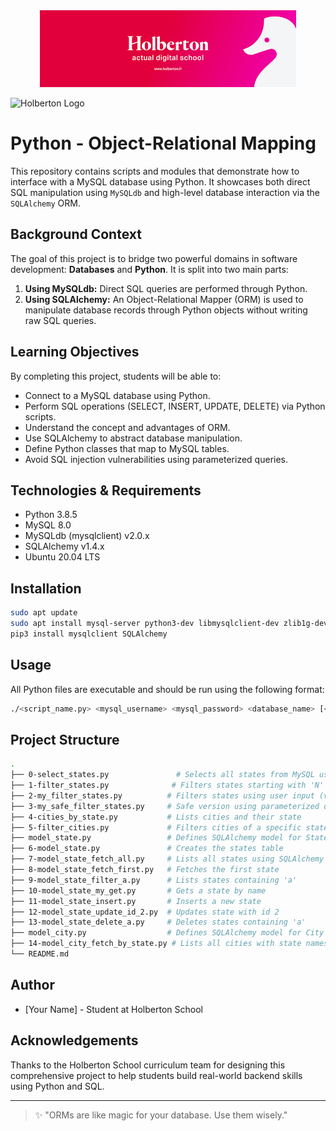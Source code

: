 <div align="center"><img src="https://github.com/ksyv/holbertonschool-web_front_end/blob/main/baniere_holberton.png"></div>

![Holberton Logo](https://raw.githubusercontent.com/holbertonschool/holbertonschool-primary-system_check/master/holberton-logo.png)

# Python - Object-Relational Mapping

This repository contains scripts and modules that demonstrate how to interface with a MySQL database using Python. It showcases both direct SQL manipulation using `MySQLdb` and high-level database interaction via the `SQLAlchemy` ORM.

## Background Context

The goal of this project is to bridge two powerful domains in software development: **Databases** and **Python**. It is split into two main parts:

1. **Using MySQLdb:** Direct SQL queries are performed through Python.
2. **Using SQLAlchemy:** An Object-Relational Mapper (ORM) is used to manipulate database records through Python objects without writing raw SQL queries.

## Learning Objectives

By completing this project, students will be able to:

* Connect to a MySQL database using Python.
* Perform SQL operations (SELECT, INSERT, UPDATE, DELETE) via Python scripts.
* Understand the concept and advantages of ORM.
* Use SQLAlchemy to abstract database manipulation.
* Define Python classes that map to MySQL tables.
* Avoid SQL injection vulnerabilities using parameterized queries.

## Technologies & Requirements

* Python 3.8.5
* MySQL 8.0
* MySQLdb (mysqlclient) v2.0.x
* SQLAlchemy v1.4.x
* Ubuntu 20.04 LTS

## Installation

```bash
sudo apt update
sudo apt install mysql-server python3-dev libmysqlclient-dev zlib1g-dev
pip3 install mysqlclient SQLAlchemy
```

## Usage

All Python files are executable and should be run using the following format:

```bash
./<script_name.py> <mysql_username> <mysql_password> <database_name> [<optional_argument>]
```

## Project Structure

```bash
.
├── 0-select_states.py               # Selects all states from MySQL using MySQLdb
├── 1-filter_states.py              # Filters states starting with 'N'
├── 2-my_filter_states.py          # Filters states using user input (vulnerable)
├── 3-my_safe_filter_states.py     # Safe version using parameterized queries
├── 4-cities_by_state.py           # Lists cities and their state
├── 5-filter_cities.py             # Filters cities of a specific state
├── model_state.py                 # Defines SQLAlchemy model for State
├── 6-model_state.py               # Creates the states table
├── 7-model_state_fetch_all.py     # Lists all states using SQLAlchemy
├── 8-model_state_fetch_first.py   # Fetches the first state
├── 9-model_state_filter_a.py      # Lists states containing 'a'
├── 10-model_state_my_get.py       # Gets a state by name
├── 11-model_state_insert.py       # Inserts a new state
├── 12-model_state_update_id_2.py  # Updates state with id 2
├── 13-model_state_delete_a.py     # Deletes states containing 'a'
├── model_city.py                  # Defines SQLAlchemy model for City
├── 14-model_city_fetch_by_state.py # Lists all cities with state names
└── README.md
```

## Author

* \[Your Name] - Student at Holberton School

## Acknowledgements

Thanks to the Holberton School curriculum team for designing this comprehensive project to help students build real-world backend skills using Python and SQL.

---

> ✨ "ORMs are like magic for your database. Use them wisely."

